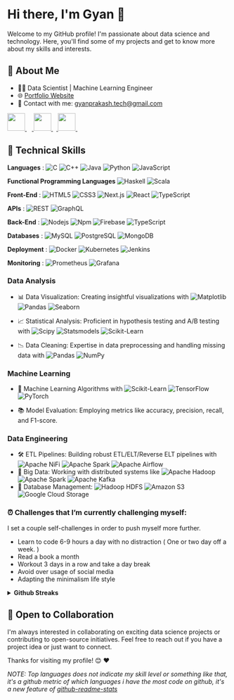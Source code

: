 <!---

<h1 align="center">Hi 👋, I'm Gyan</h1>
<h3 align="center">Data Science Enthusiast</h3>

<p align="center">

![Hello programmer Welcome to my profile](https://img.shields.io/badge/Hello_Developers-Welcome-gold.svg?style=flat&logo=github)![](https://komarev.com/ghpvc/?username=gyanprakash0221&color=blue) [![Open Source Love](https://badges.frapsoft.com/os/v2/open-source.svg?v=103)](https://github.com/cybergeekgyan) 

</p>
	

**gyanprakash0221/gyanprakash0221** is a ✨ _special_ ✨ repository because its `README.md` (this file) appears on your GitHub profile.


#### 🤔 Here are some ideas to get you started:

- 🔭 I’m currently working on *Retina Fundus Images Using Deep Learning and Computer Vision*
- 🌱 I’m currently learning Bioinformatics/Computational Biotechnology, Blockchain Technology and Flutter
- 👯 I’m looking to collaborate on ML/AI/DL research projects
- 💬 Ask me about [here](https://github.com/gyanprakash0221/gyanprakash0221/issues)
- 🔗 Connect with me :
		
<a href="https://www.linkedin.com/in/gyanprakash-/"> <img src="https://img.icons8.com/fluent/48/000000/linkedin.png" width="50px"/> </a>&nbsp;&nbsp;&nbsp;<a href="https://www.instagram.com/tarunksingh_"> <img src="https://img.icons8.com/plasticine/100/000000/instagram-new--v2.png" width="50px"/> </a>&nbsp;&nbsp;<a href="https://twitter.com/cybergeekgyan"> <img src="https://img.icons8.com/fluency/48/000000/twitter.png" width="50px"/> </a>&nbsp;&nbsp;
-->

# Hi there, I'm Gyan 👋

Welcome to my GitHub profile! I'm passionate about data science and technology. Here, you'll find some of my projects and get to know more about my skills and interests.

## 🚀 About Me

- 👨‍💻 Data Scientist | Machine Learning Engineer 
- 🌐 [Portfolio Website](https://gyanprakash.tech)
- 📧 Contact with me: [gyanprakash.tech@gmail.com](mailto:gyanprakash.tech@gmail.com)

<a href="https://www.linkedin.com/in/gyanprakash-/"> <img src="https://img.icons8.com/fluent/48/000000/linkedin.png" width="40px"/> </a>&nbsp;&nbsp;&nbsp;<a href="https://www.instagram.com/tarunksingh_"> <img src="https://img.icons8.com/plasticine/100/000000/instagram-new--v2.png" width="40px"/> </a>&nbsp;&nbsp;<a href="https://twitter.com/cybergeekgyan"> <img src="https://img.icons8.com/fluency/48/000000/twitter.png" width="40px"/> </a>&nbsp;&nbsp;


## 💼 Technical Skills

**Languages** : ![C](http://img.shields.io/badge/-C-A8B9CC?style=flat-square&logo=c&logoColor=ffffff) ![C++](https://img.shields.io/badge/-C++-%2300599C?style=flat-square&logo=c%2B%2B&logoColor=ffffff) ![Java](http://img.shields.io/badge/-Java-5B4638?style=flat-square&logo=java&logoColor=ffffff) ![Python](http://img.shields.io/badge/-Python-3776AB?style=flat-square&logo=python&logoColor=ffffff) ![JavaScript](https://img.shields.io/badge/-JavaScript-%23F7DF1C?style=flat-square&logo=javascript&logoColor=000000&labelColor=%23F7DF1C&color=%23FFCE5A) 

**Functional Programming Languages** ![Haskell](https://img.shields.io/badge/-Haskell-%235E5086?style=flat-square&logo=haskell&logoColor=ffffff) ![Scala](https://img.shields.io/badge/-Scala-%23DC322F?style=flat-square&logo=scala&logoColor=ffffff)

**Front-End** : ![HTML5](https://img.shields.io/badge/-HTML5-%23E44D27?style=flat-square&logo=html5&logoColor=ffffff) ![CSS3](https://img.shields.io/badge/-CSS3-%231572B6?style=flat-square&logo=css3) ![Next.js](https://img.shields.io/badge/-Next.js-%23000000?style=flat-square&logo=next.js&logoColor=ffffff) ![React](https://img.shields.io/badge/-React-61DAFB?style=flat-square&logo=react&logoColor=ffffff) ![TypeScript](https://img.shields.io/badge/-TypeScript-%23007ACC?style=flat-square&logo=typescript&logoColor=ffffff)

**APIs** : ![REST](https://img.shields.io/badge/-REST-%235965B4?style=flat-square&logo=rest&logoColor=ffffff) ![GraphQL](https://img.shields.io/badge/-GraphQL-%23E535AB?style=flat-square&logo=graphql&logoColor=ffffff)

**Back-End** :  ![Nodejs](https://img.shields.io/badge/-Nodejs-339933?style=flat-square&logo=Node.js&logoColor=ffffff) ![Npm](https://img.shields.io/badge/-npm-CB3837?style=flat-square&logo=npm) ![Firebase](https://img.shields.io/badge/-Firebase-FFCA28?style=flat-square&logo=firebase&logoColor=ffffff) ![TypeScript](https://img.shields.io/badge/-TypeScript-%23007ACC?style=flat-square&logo=typescript&logoColor=ffffff) 

**Databases** : ![MySQL](https://img.shields.io/badge/-MySQL-%234479A1?style=flat-square&logo=mysql&logoColor=ffffff) ![PostgreSQL](https://img.shields.io/badge/-PostgreSQL-%23336791?style=flat-square&logo=postgresql&logoColor=ffffff) ![MongoDB](https://img.shields.io/badge/-MongoDB-%2347A248?style=flat-square&logo=mongodb&logoColor=ffffff)

**Deployment** : ![Docker](https://img.shields.io/badge/-Docker-%232496ED?style=flat-square&logo=docker&logoColor=ffffff) ![Kubernetes](https://img.shields.io/badge/-Kubernetes-%23326CE5?style=flat-square&logo=kubernetes&logoColor=ffffff) ![Jenkins](https://img.shields.io/badge/-Jenkins-%23D24939?style=flat-square&logo=jenkins&logoColor=ffffff)


**Monitoring** : ![Prometheus](https://img.shields.io/badge/-Prometheus-%23E6522C?style=flat-square&logo=prometheus&logoColor=ffffff) ![Grafana](https://img.shields.io/badge/-Grafana-%23F46800?style=flat-square&logo=grafana&logoColor=ffffff)

### Data Analysis
- 📊 Data Visualization: Creating insightful visualizations with ![Matplotlib](https://img.shields.io/badge/-Matplotlib-%230076D6?style=flat-square&logo=python&logoColor=ffffff)
 ![Pandas](https://img.shields.io/badge/-Pandas-%23150458?style=flat-square&logo=pandas&logoColor=ffffff) ![Seaborn](https://img.shields.io/badge/-Seaborn-%23747DBA?style=flat-square&logo=python&logoColor=ffffff)

- 📈 Statistical Analysis: Proficient in hypothesis testing and A/B testing with ![Scipy](https://img.shields.io/badge/-Scipy-%230C55A5?style=flat-square&logo=python&logoColor=ffffff) ![Statsmodels](https://img.shields.io/badge/-Statsmodels-%236440A7?style=flat-square&logo=python&logoColor=ffffff) ![Scikit-Learn](https://img.shields.io/badge/-Scikit_Learn-%23F7931E?style=flat-square&logo=scikit-learn&logoColor=ffffff)
- 📉 Data Cleaning: Expertise in data preprocessing and handling missing data with ![Pandas](https://img.shields.io/badge/-Pandas-%23150458?style=flat-square&logo=pandas&logoColor=ffffff) ![NumPy](https://img.shields.io/badge/-NumPy-%23013243?style=flat-square&logo=numpy&logoColor=ffffff)


### Machine Learning
- 🤖 Machine Learning Algorithms with ![Scikit-Learn](https://img.shields.io/badge/-Scikit_Learn-%23F7931E?style=flat-square&logo=scikit-learn&logoColor=ffffff) ![TensorFlow](https://img.shields.io/badge/-TensorFlow-%23FF6F00?style=flat-square&logo=tensorflow&logoColor=ffffff) ![PyTorch](https://img.shields.io/badge/-PyTorch-%23EE4C2C?style=flat-square&logo=pytorch&logoColor=ffffff)

- 📚 Model Evaluation: Employing metrics like accuracy, precision, recall, and F1-score.

### Data Engineering
- 🛠️ ETL Pipelines: Building robust ETL/ELT/Reverse ELT pipelines with ![Apache NiFi](https://img.shields.io/badge/-Apache_NiFi-%23FF5733?style=flat-square&logo=apachenifi&logoColor=ffffff) ![Apache Spark](https://img.shields.io/badge/-Apache_Spark-%23E25A1C?style=flat-square&logo=apachespark&logoColor=ffffff) ![Apache Airflow](https://img.shields.io/badge/-Apache_Airflow-%23017CEE?style=flat-square&logo=apacheairflow&logoColor=ffffff)
- 🐘 Big Data: Working with distributed systems like ![Apache Hadoop](https://img.shields.io/badge/-Apache_Hadoop-%23E25A1C?style=flat-square&logo=apachehadoop&logoColor=ffffff) ![Apache Spark](https://img.shields.io/badge/-Apache_Spark-%23E25A1C?style=flat-square&logo=apachespark&logoColor=ffffff) ![Apache Kafka](https://img.shields.io/badge/-Apache_Kafka-%23E25A1C?style=flat-square&logo=apachekafka&logoColor=ffffff)
- 🧰 Database Management: ![Hadoop HDFS](https://img.shields.io/badge/-Hadoop_HDFS-%23E25A1C?style=flat-square&logo=apachehadoop&logoColor=ffffff) ![Amazon S3](https://img.shields.io/badge/-Amazon_S3-%23FF9900?style=flat-square&logo=amazonaws&logoColor=ffffff) ![Google Cloud Storage](https://img.shields.io/badge/-Google_Cloud_Storage-%234285F4?style=flat-square&logo=googlecloud&logoColor=ffffff)


<!--

## 📊 Featured Projects

- [Project 1: Fonts App Eye Tracker ](https://github.com/cybergeekgyan/FontsApp-Eye-Tracker): Developed a predictive model to forecast stock prices.
- [Project 2: Recommender System](link-to-project2): Built a movie recommender system using collaborative filtering.
- [Project 3: Natural Language Processing](link-to-project3): Text sentiment analysis using NLP techniques.
 -->

### ⏰ Challenges that I’m currently challenging myself:
I set a couple self-challenges in order to push myself more further. 

* Learn to code 6-9 hours a day with no distraction ( One or two day off a week. ) 
* Read a book a month
* Workout 3 days in a row and take a day break 
* Avoid over usage of social media
* Adapting the minimalism life style

<details>	
  <summary><b>Github Streaks</b></summary>

  <br />
  <img height="200em" src="https://github-readme-streak-stats.herokuapp.com/?user=cybergeekgyan&hide_border=true"/></details>


<!-- ### 💘 Github Trophies

[![trophy](https://github-profile-trophy.vercel.app/?username=cybergeekgyan&theme=gruvbox)](https://github.com/cybergeekgyan/github-profile-trophy)	 -->
	
	
<!-- ### &#x1f4c8; GitHub Stats

<a href="https://github.com/cybergeekgyan/github-readme-stats">
  <img align="center" src="https://github-readme-stats.vercel.app/api?username=cybergeekgyan&show_icons=true&include_all_commits=true&theme=material-palenight" alt="Gyan's github stats" />
</a>

<a href="https://github.com/cybergeekgyan/github-readme-stats">
  <img align="center" src="https://github-readme-stats.vercel.app/api/top-langs/?username=cybergeekgyan&layout=compact&theme=material-palenight" />
</a> -->

<!-- ### 💘 Github Activity Graph

[![Gyan's github activity graph](https://activity-graph.herokuapp.com/graph?username=cybergeekgyan&theme=react-dark)](https://github.com/cybergeekgyan/github-readme-activity-graph)
 -->




## 🌱 Open to Collaboration

I'm always interested in collaborating on exciting data science projects or contributing to open-source initiatives. Feel free to reach out if you have a project idea or just want to connect.

Thanks for visiting my profile! 😊 ❤️

*NOTE: Top languages does not indicate my skill level or something like that, it's a github metric of which languages i have the most code on github, it's a new feature of [github-readme-stats](https://github.com/cybergeekgyan/github-readme-stats)*
	
<!---
## 🔭 Open-Source Project

<!-- 	[![Deep Learning for Computer Vision Research Exploration](https://your-image-url.jpg)](https://github.com/your-username/your-repository) -->

<!---

## Deep Learning for Computer Vision Research Exploration
	
  
  <img align ="center" src="https://github.com/cybergeekgyan/cybergeekgyan/blob/main/img/convolutional-neural-networks-for-visual-recognition_cs231n.jpg" alt="" width="400" height="200">
  
 <p> Join me in exploring the world of computer vision and deep learning through my project "Deep Learning for Computer Vision Research Exploration." We will dive into cutting-edge research papers, implement algorithms, and collaborate to expand our knowledge.

 [![Contribute](https://img.shields.io/badge/Contribute-Get%20Involved-green.svg)](https://github.com/cybergeekgyan/Computer-Vision-Research-Exploration)</p>
	  
</div>
	
- The project focuses on reading and understanding 30 computer vision research papers in 60 days. 
- The goal is to explore cutting-edge techniques, implement selected algorithms, and foster collaboration among researchers and developers.

<br/>

-->
<!--
<details>	
  <br />
  <summary><b>My Setup</b></summary>
  	<ul>
  	    <li><b>OS:</b> MacOs 11.3.1</li>
	    <li><b>Laptop: </b> Macbook Air M1 2020 </li>
  	    <li><b>Browser: </b> Brave Browser</li>
	    <li><b>Terminal: </b> Iterm + Oh My Zsh</li>
	    <li><b>Code Editor:</b> VSCode, Sublime Text, RStudio </li>
	    <br />
	</ul>	
</details>
-->



<!-- Actual text 
You can find me on [![Twitter][1.2]][1], or on [![LinkedIn][3.2]][3].
-->

<!-- Icons 

[1.2]: http://i.imgur.com/wWzX9uB.png (twitter icon without padding)
[2.2]: https://raw.githubusercontent.com/gyanprakash0221/gyanprakash0221/master/linkedin.svg (LinkedIn icon without padding)
-->
<!-- Links to your social media accounts

[1]: https://twitter.com/cybergeekgyan
[2]: https://www.linkedin.com/in/gyanprakash-/
 -->

<!---

<h1 align="center">Hi 👋, I'm Gyan</h1>
<h3 align="center">Data Science Enthusiast</h3>

<p align="center">

![Hello programmer Welcome to my profile](https://img.shields.io/badge/Hello_Developers-Welcome-gold.svg?style=flat&logo=github)![](https://komarev.com/ghpvc/?username=gyanprakash0221&color=blue) [![Open Source Love](https://badges.frapsoft.com/os/v2/open-source.svg?v=103)](https://github.com/cybergeekgyan) 

</p>
	

**gyanprakash0221/gyanprakash0221** is a ✨ _special_ ✨ repository because its `README.md` (this file) appears on your GitHub profile.


#### 🤔 Here are some ideas to get you started:

- 🔭 I’m currently working on *Retina Fundus Images Using Deep Learning and Computer Vision*
- 🌱 I’m currently learning Bioinformatics/Computational Biotechnology, Blockchain Technology and Flutter
- 👯 I’m looking to collaborate on ML/AI/DL research projects
- 💬 Ask me about [here](https://github.com/gyanprakash0221/gyanprakash0221/issues)
- 🔗 Connect with me :
		
<a href="https://www.linkedin.com/in/gyanprakash-/"> <img src="https://img.icons8.com/fluent/48/000000/linkedin.png" width="50px"/> </a>&nbsp;&nbsp;&nbsp;<a href="https://www.instagram.com/tarunksingh_"> <img src="https://img.icons8.com/plasticine/100/000000/instagram-new--v2.png" width="50px"/> </a>&nbsp;&nbsp;<a href="https://twitter.com/cybergeekgyan"> <img src="https://img.icons8.com/fluency/48/000000/twitter.png" width="50px"/> </a>&nbsp;&nbsp;
-->

<!-- ### 💘 Github Trophies

[![trophy](https://github-profile-trophy.vercel.app/?username=cybergeekgyan&theme=gruvbox)](https://github.com/cybergeekgyan/github-profile-trophy)	 -->
	
	
<!-- ### &#x1f4c8; GitHub Stats

<a href="https://github.com/cybergeekgyan/github-readme-stats">
  <img align="center" src="https://github-readme-stats.vercel.app/api?username=cybergeekgyan&show_icons=true&include_all_commits=true&theme=material-palenight" alt="Gyan's github stats" />
</a>

<a href="https://github.com/cybergeekgyan/github-readme-stats">
  <img align="center" src="https://github-readme-stats.vercel.app/api/top-langs/?username=cybergeekgyan&layout=compact&theme=material-palenight" />
</a> -->

<!-- ### 💘 Github Activity Graph

[![Gyan's github activity graph](https://activity-graph.herokuapp.com/graph?username=cybergeekgyan&theme=react-dark)](https://github.com/cybergeekgyan/github-readme-activity-graph)


*NOTE: Top languages does not indicate my skill level or something like that, it's a github metric of which languages i have the most code on github, it's a new feature of [github-readme-stats](https://github.com/cybergeekgyan/github-readme-stats)*
 -->
<!---
## 🔭 Open-Source Project

<!-- 	[![Deep Learning for Computer Vision Research Exploration](https://your-image-url.jpg)](https://github.com/your-username/your-repository) -->

<!---

## Deep Learning for Computer Vision Research Exploration
	
  
  <img align ="center" src="https://github.com/cybergeekgyan/cybergeekgyan/blob/main/img/convolutional-neural-networks-for-visual-recognition_cs231n.jpg" alt="" width="400" height="200">
  
 <p> Join me in exploring the world of computer vision and deep learning through my project "Deep Learning for Computer Vision Research Exploration." We will dive into cutting-edge research papers, implement algorithms, and collaborate to expand our knowledge.

 [![Contribute](https://img.shields.io/badge/Contribute-Get%20Involved-green.svg)](https://github.com/cybergeekgyan/Computer-Vision-Research-Exploration)</p>
	  
</div>
	
- The project focuses on reading and understanding 30 computer vision research papers in 60 days. 
- The goal is to explore cutting-edge techniques, implement selected algorithms, and foster collaboration among researchers and developers.

<br/>

-->
<!--
<details>	
  <br />
  <summary><b>My Setup</b></summary>
  	<ul>
  	    <li><b>OS:</b> MacOs 11.3.1</li>
	    <li><b>Laptop: </b> Macbook Air M1 2020 </li>
  	    <li><b>Browser: </b> Brave Browser</li>
	    <li><b>Terminal: </b> Iterm + Oh My Zsh</li>
	    <li><b>Code Editor:</b> VSCode, Sublime Text, RStudio </li>
	    <br />
	</ul>	
</details>
-->



<!-- Actual text 
You can find me on [![Twitter][1.2]][1], or on [![LinkedIn][3.2]][3].
-->

<!-- Icons 

[1.2]: http://i.imgur.com/wWzX9uB.png (twitter icon without padding)
[2.2]: https://raw.githubusercontent.com/gyanprakash0221/gyanprakash0221/master/linkedin.svg (LinkedIn icon without padding)
-->
<!-- Links to your social media accounts

[1]: https://twitter.com/cybergeekgyan
[2]: https://www.linkedin.com/in/gyanprakash-/
 -->


